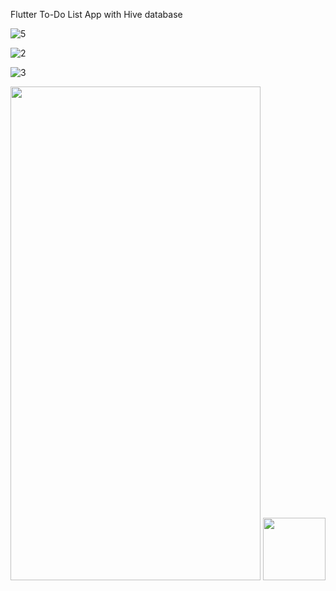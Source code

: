 Flutter To-Do List App with Hive database


![5](https://github.com/user-attachments/assets/e919ecbb-d3ca-4d95-a9cc-f9c020d6da11)


![2](https://github.com/user-attachments/assets/1f357c9d-cd5d-40f7-a562-04b0f6a55b85=250x250)


![3](https://github.com/user-attachments/assets/d23b6e77-067f-498f-9253-a6e6bbd73569)



<img src="(https://github.com/user-attachments/assets/61ce2651-4e0d-4c7d-aad2-6784a1959eb7)" width="400" height="790">


<img src="(https://github.com/user-attachments/assets/d23b6e77-067f-498f-9253-a6e6bbd73569)" width="100" height="100">

